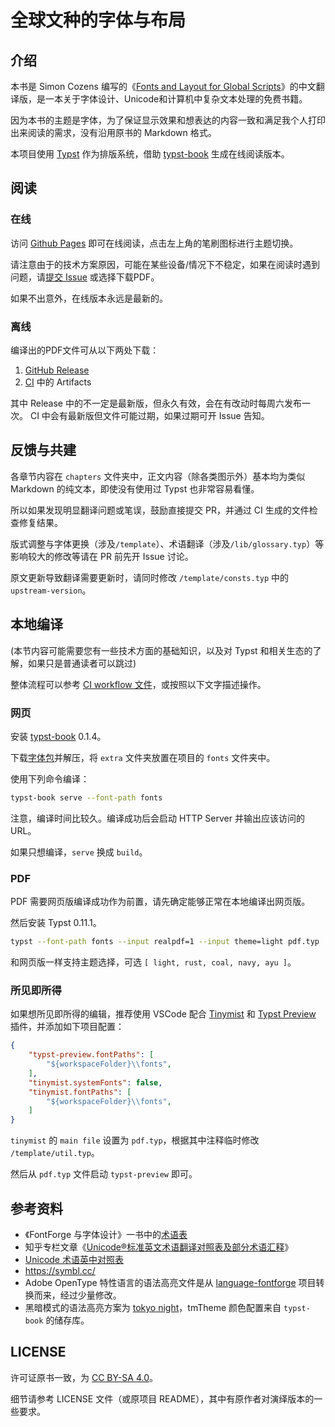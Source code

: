 # 全球文种的字体与布局

## 介绍

本书是 Simon Cozens 编写的《[Fonts and Layout for Global Scripts](https://simoncozens.github.io/fonts-and-layout/)》的中文翻译版，是一本关于字体设计、Unicode和计算机中复杂文本处理的免费书籍。

因为本书的主题是字体，为了保证显示效果和想表达的内容一致和满足我个人打印出来阅读的需求，没有沿用原书的 Markdown 格式。

本项目使用 [Typst](https://github.com/typst/typst) 作为排版系统，借助 [typst-book](https://github.com/Myriad-Dreamin/typst-book) 生成在线阅读版本。

## 阅读

### 在线

访问 [Github Pages](https://7sdream.github.io/fonts-and-layout-zhCN/) 即可在线阅读，点击左上角的笔刷图标进行主题切换。

请注意由于的技术方案原因，可能在某些设备/情况下不稳定，如果在阅读时遇到问题，请[提交 Issue](https://github.com/7sDream/fonts-and-layout-zhCN/issues/new) 或选择下载PDF。

如果不出意外，在线版本永远是最新的。

### 离线

编译出的PDF文件可从以下两处下载：

1. [GitHub Release](https://github.com/7sDream/fonts-and-layout-zhCN/releases/latest)
2. [CI](https://github.com/7sDream/fonts-and-layout-zhCN/actions/workflows/ci.yaml) 中的 Artifacts

其中 Release 中的不一定是最新版，但永久有效，会在有改动时每周六发布一次。
CI 中会有最新版但文件可能过期，如果过期可开 Issue 告知。

## 反馈与共建

各章节内容在 `chapters` 文件夹中，正文内容（除各类图示外）基本均为类似 Markdown 的纯文本，即使没有使用过 Typst 也非常容易看懂。

所以如果发现明显翻译问题或笔误，鼓励直接提交 PR，并通过 CI 生成的文件检查修复结果。

版式调整与字体更换（涉及`/template`）、术语翻译（涉及`/lib/glossary.typ`）等影响较大的修改等请在 PR 前先开 Issue 讨论。

原文更新导致翻译需要更新时，请同时修改 `/template/consts.typ` 中的 `upstream-version`。

## 本地编译

(本节内容可能需要您有一些技术方面的基础知识，以及对 Typst 和相关生态的了解，如果只是普通读者可以跳过)

整体流程可以参考 [CI workflow 文件](https://github.com/7sDream/fonts-and-layout-zhCN/blob/master/.github/workflows/action-build.yaml)，或按照以下文字描述操作。

### 网页

安装 [typst-book](https://github.com/Myriad-Dreamin/typst-book) 0.1.4。

下载[字体包](https://github.com/7sDream/fonts-and-layout-zhCN/releases/tag/extra-fonts%2F20240601)并解压，将 `extra` 文件夹放置在项目的 `fonts` 文件夹中。

使用下列命令编译：

```bash
typst-book serve --font-path fonts
```

注意，编译时间比较久。编译成功后会启动 HTTP Server 并输出应该访问的 URL。

如果只想编译，`serve` 换成 `build`。

### PDF

PDF 需要网页版编译成功作为前置，请先确定能够正常在本地编译出网页版。

然后安装 Typst 0.11.1。

```bash
typst --font-path fonts --input realpdf=1 --input theme=light pdf.typ
```

和网页版一样支持主题选择，可选 `[ light, rust, coal, navy, ayu ]`。

### 所见即所得

如果想所见即所得的编辑，推荐使用 VSCode 配合 [Tinymist](https://github.com/Myriad-Dreamin/tinymist) 和 [Typst Preview](https://github.com/Enter-tainer/typst-preview) 插件，并添加如下项目配置：

```json
{
    "typst-preview.fontPaths": [
        "${workspaceFolder}\\fonts",
    ],
    "tinymist.systemFonts": false,
    "tinymist.fontPaths": [
        "${workspaceFolder}\\fonts",
    ]
}
```

`tinymist` 的 `main file` 设置为 `pdf.typ`，根据其中注释临时修改 `/template/util.typ`。

然后从 `pdf.typ` 文件启动 `typst-preview` 即可。

## 参考资料

- 《FontForge 与字体设计》一书中的[术语表](http://designwithfontforge.com/zh-CN/Glossary.html)
- 知乎专栏文章《[Unicode®标准英文术语翻译对照表及部分术语汇释](https://zhuanlan.zhihu.com/p/79246427)》
- [Unicode 术语英中对照表](https://www.unicode.org/terminology/term_en_zh_Hans_CN.html)
- <https://symbl.cc/>
- Adobe OpenType 特性语言的语法高亮文件是从 [language-fontforge](https://github.com/Alhadis/language-fontforge) 项目转换而来，经过少量修改。
- 黑暗模式的语法高亮方案为 [tokyo night](https://github.com/enkia/tokyo-night-vscode-theme)，tmTheme 颜色配置来自 `typst-book` 的储存库。

## LICENSE

许可证原书一致，为 [CC BY-SA 4.0](https://creativecommons.org/licenses/by-sa/4.0/deed.zh-hans)。

细节请参考 LICENSE 文件（或原项目 README），其中有原作者对演绎版本的一些要求。
